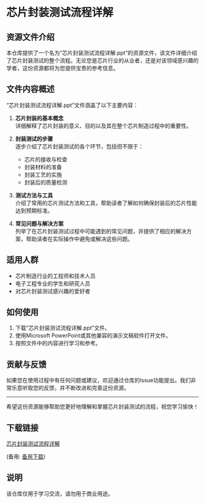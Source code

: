 # 芯片封装测试流程详解

## 资源文件介绍

本仓库提供了一个名为“芯片封装测试流程详解.ppt”的资源文件，该文件详细介绍了芯片封装测试的整个流程。无论您是芯片行业的从业者，还是对该领域感兴趣的学者，这份资源都将为您提供宝贵的参考信息。

## 文件内容概述

“芯片封装测试流程详解.ppt”文件涵盖了以下主要内容：

1. **芯片封装的基本概念**  
   详细解释了芯片封装的意义、目的以及其在整个芯片制造过程中的重要性。

2. **封装测试的步骤**  
   逐步介绍了芯片封装测试的各个环节，包括但不限于：
   - 芯片的接收与检查
   - 封装材料的准备
   - 封装工艺的实施
   - 封装后的质量检测

3. **测试方法与工具**  
   介绍了常用的芯片测试方法和工具，帮助读者了解如何确保封装后的芯片性能达到预期标准。

4. **常见问题与解决方案**  
   列举了在芯片封装测试过程中可能遇到的常见问题，并提供了相应的解决方案，帮助读者在实际操作中避免或解决这些问题。

## 适用人群

- 芯片制造行业的工程师和技术人员
- 电子工程专业的学生和研究人员
- 对芯片封装测试感兴趣的爱好者

## 如何使用

1. 下载“芯片封装测试流程详解.ppt”文件。
2. 使用Microsoft PowerPoint或其他兼容的演示文稿软件打开文件。
3. 按照文件中的内容进行学习和参考。

## 贡献与反馈

如果您在使用过程中有任何问题或建议，欢迎通过仓库的Issue功能提出。我们非常乐意听取您的反馈，并不断改进和完善这份资源。

---

希望这份资源能够帮助您更好地理解和掌握芯片封装测试的流程，祝您学习愉快！

## 下载链接
[芯片封装测试流程详解](https://pan.quark.cn/s/e99c78917f98) 

(备用: [备用下载](https://pan.baidu.com/s/1aXu42qw9ULseSYar_HLeUQ?pwd=1234))

## 说明

该仓库仅用于学习交流，请勿用于商业用途。
